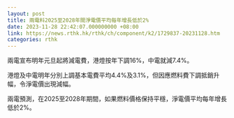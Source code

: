 ```yaml
---
layout: post
title: 兩電料2025至2028年間淨電價平均每年增長低於2%
date: 2023-11-28 22:42:07.000000000 +08:00
link: https://news.rthk.hk/rthk/ch/component/k2/1729837-20231128.htm
categories: rthk
---
```


兩電宣布明年元旦起將減電費，港燈按年下調16%，中電就減7.4%。

港燈及中電明年分別上調基本電費平均4.4%及3.1%，但因應燃料費下調抵銷升幅，令淨電價出現減幅。

兩電預測，在2025至2028年期間，如果燃料價格保持平穩，淨電價平均每年增長低於2%。
